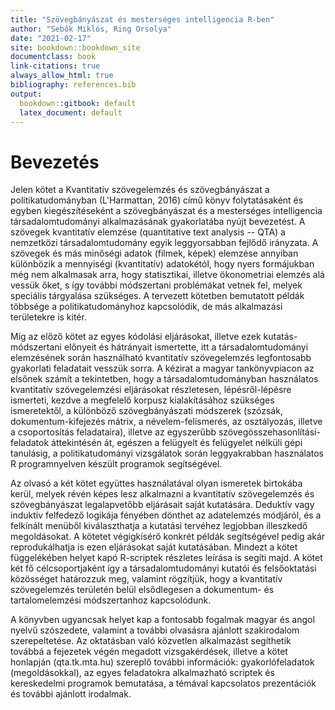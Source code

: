 ```yaml
---
title: "Szövegbányászat és mesterséges intelligencia R-ben"
author: "Sebők Miklós, Ring Orsolya"
date: "2021-02-17"
site: bookdown::bookdown_site
documentclass: book
link-citations: true
always_allow_html: true
bibliography: references.bib
output:
  bookdown::gitbook: default
  latex_document: default
---
```


# Bevezetés



Jelen kötet a Kvantitatív szövegelemzés és szövegbányászat a politikatudományban (L'Harmattan, 2016) című könyv folytatásaként és egyben kiegészítéseként a szövegbányászat és a mesterséges intelligencia társadalomtudományi alkalmazásának gyakorlatába nyújt bevezetést. A szövegek kvantitatív elemzése (quantitative text analysis -- QTA) a nemzetközi társadalomtudomány egyik leggyorsabban fejlődő irányzata. A szövegek és más minőségi adatok (filmek, képek) elemzése annyiban különbözik a mennyiségi (kvantitatív) adatokétól, hogy nyers formájukban még nem alkalmasak arra, hogy statisztikai, illetve ökonometriai elemzés alá vessük őket, s így további módszertani problémákat vetnek fel, melyek speciális tárgyalása szükséges. A tervezett kötetben bemutatott példák többsége a politikatudományhoz kapcsolódik, de más alkalmazási területekre is kitér.

Míg az előző kötet az egyes kódolási eljárásokat, illetve ezek kutatás-módszertani előnyeit és hátrányait ismertette, itt a társadalomtudományi elemzésének során használható kvantitatív szövegelemzés legfontosabb gyakorlati feladatait vesszük sorra. A kézirat a magyar tankönyvpiacon az elsőnek számít a tekintetben, hogy a társadalomtudományban használatos kvantitatív szövegelemzési eljárásokat részletesen, lépésről-lépésre ismerteti, kezdve a megfelelő korpusz kialakításához szükséges ismeretektől, a különböző szövegbányászati módszerek (szózsák, dokumentum-kifejezés mátrix, a névelem-felismerés, az osztályozás, illetve a csoportosítás feladataira), illetve az egyszerűbb szövegösszehasonlítási-feladatok áttekintésén át, egészen a felügyelt és felügyelet nélküli gépi tanulásig, a politikatudományi vizsgálatok során leggyakrabban használatos R programnyelven készült programok segítségével.

Az olvasó a két kötet együttes használatával olyan ismeretek birtokába kerül, melyek révén képes lesz alkalmazni a kvantitatív szövegelemzés és szövegbányászat legalapvetőbb eljárásait saját kutatására. Deduktív vagy induktív felfedező logikája fényében dönthet az adatelemzés módjáról, és a felkínált menüből kiválaszthatja a kutatási tervéhez legjobban illeszkedő megoldásokat. A kötetet végigkísérő konkrét példák segítségével pedig akár reprodukálhatja is ezen eljárásokat saját kutatásában. Mindezt a kötet függelékében helyet kapó R-scriptek részletes leírása is segíti majd. A kötet két fő célcsoportjaként így a társadalomtudományi kutatói és felsőoktatási közösséget határozzuk meg, valamint rögzítjük, hogy a kvantitatív szövegelemzés területén belül elsődlegesen a dokumentum- és tartalomelemzési módszertanhoz kapcsolódunk.

A könyvben ugyancsak helyet kap a fontosabb fogalmak magyar és angol nyelvű szószedete, valamint a további olvasásra ajánlott szakirodalom szerepeltetése. Az oktatásban való közvetlen alkalmazást segíthetik továbbá a fejezetek végén megadott vizsgakérdések, illetve a kötet honlapján (qta.tk.mta.hu) szereplő további információk: gyakorlófeladatok (megoldásokkal), az egyes feladatokra alkalmazható scriptek és kereskedelmi programok bemutatása, a témával kapcsolatos prezentációk és további ajánlott irodalmak.
